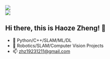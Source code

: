 <a href="https://github.com/anuraghazra/github-readme-stats">
  <img align="center" src="https://github-readme-stats-git-masterrstaa-rickstaa.vercel.app/api?username=Zanghu-ze&&show_icons=true&theme=dark" />
</a>
<br>
<a href="https://github.com/anuraghazra/convoychat">
  <img align="center" src="https://github-readme-stats.vercel.app/api/top-langs/?username=Zanghu-ze&theme=dark&layout=compact)](https://github.com/anuraghazra/github-readme-stats" />
</a>

## Hi there, this is Haoze Zheng! 👋
* 🌱 Python/C++/SLAM/ML/DL
* 👯 Robotics/SLAM/Computer Vision Projects
* 📫 zhz19231211@gmail.com
